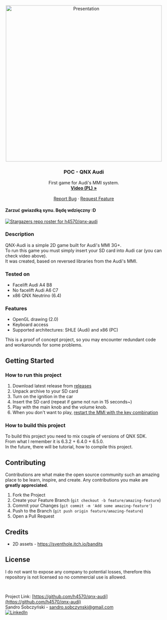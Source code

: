<br />

<p align="center">
  <a href="https://github.com/h4570/qnx-audi">
    <img src="http://apgcglz.cluster028.hosting.ovh.net/github/qnx-audi/presentation.gif" alt="Presentation" width="500px" height="auto">
  </a>

  <h3 align="center">POC - QNX Audi</h3>

  <p align="center">
    First game for Audi's MMI system.
    <br />
    <a href="https://www.youtube.com/watch?v=EoDo73e9ne8"><strong>Video (PL) »</strong></a>
    <br />
    <br />
    <a href="https://github.com/h4570/qnx-audi/issues">Report Bug</a>
    ·
    <a href="https://github.com/h4570/qnx-audi/issues">Request Feature</a>
  </p>
</p>  

#### Zarzuć gwiazdką synu. Będę wdzięczny :D  
[![Stargazers repo roster for h4570/qnx-audi](https://reporoster.com/stars/h4570/qnx-audi)](https://github.com/h4570/qnx-audi/stargazers)

### Description
QNX-Audi is a simple 2D game built for Audi's MMI 3G+.  
To run this game you must simply insert your SD card into Audi car (you can check video above).  
It was created, based on reversed libraries from the Audi's MMI.  

### Tested on  
- Facelift Audi A4 B8  
- No facelift Audi A6 C7  
- x86 QNX Neutrino (6.4)  

### Features
* OpenGL drawing (2.0)
* Keyboard access
* Supported architectures: SHLE (Audi) and x86 (PC)  
  
This is a proof of concept project, so you may encounter redundant code and workarounds for some problems.

## Getting Started  

### How to run this project 
1. Download latest release from [releases](https://github.com/h4570/qnx-audi/releases)  
2. Unpack archive to your SD card
3. Turn on the ignition in the car
4. Insert the SD card (repeat if game not run in 15 seconds~)
5. Play with the main knob and the volume knob.
6. When you don't want to play, [restart the MMI with the key combination](https://www.youtube.com/watch?v=V4hyHICHfQ8)  

### How to build this project 
To build this project you need to mix couple of versions of QNX SDK.  
From what I remember it is 6.3.2 + 6.4.0 + 6.5.0.  
In the future, there will be tutorial, how to compile this project.  

## Contributing 

Contributions are what make the open source community such an amazing place to be learn, inspire, and create. Any contributions you make are **greatly appreciated**. 

1. Fork the Project 
2. Create your Feature Branch (`git checkout -b feature/amazing-feature`)  
3. Commit your Changes (`git commit -m 'Add some amazing-feature'`)  
4. Push to the Branch (`git push origin feature/amazing-feature`)  
5. Open a Pull Request  

## Credits
- 2D assets - https://sventhole.itch.io/bandits  

## License  
I do not want to expose any company to potential losses, therefore this repository is not licensed so no commercial use is allowed.

<br />

Project Link: [https://github.com/h4570/qnx-audi](https://github.com/h4570/qnx-audi)  
Sandro Sobczyński - sandro.sobczynski@gmail.com  
[![LinkedIn][linkedin-shield]](https://linkedin.com/in/sandro-sobczyński-28820b15a)  
  
[contributors-shield]: https://img.shields.io/github/contributors/h4570/qnx-audi.svg?style=flat-square  
[contributors-url]: https://github.com/h4570/qnx-audi/graphs/contributors 
[linkedin-shield]: https://img.shields.io/badge/-LinkedIn-black.svg?style=flat-square&logo=linkedin&colorB=555  
